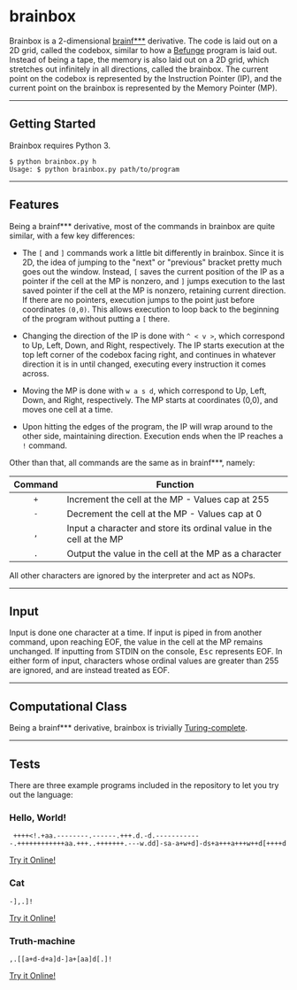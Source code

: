 # brainbox

Brainbox is a 2-dimensional [brainf***](https://esolangs.org/wiki/Brainfuck) derivative. The code is laid out on a 2D grid, called the codebox, similar to how a [Befunge](https://esolangs.org/wiki/Befunge) program is laid out. Instead of being a tape, the memory is also laid out on a 2D grid, which stretches out infinitely in all directions, called the brainbox. The current point on the codebox is represented by the Instruction Pointer (IP), and the current point on the brainbox is represented by the Memory Pointer (MP).

---

## Getting Started

Brainbox requires Python 3.
```
$ python brainbox.py h
Usage: $ python brainbox.py path/to/program
```
---

## Features

Being a brainf*** derivative, most of the commands in brainbox are quite similar, with a few key differences:

- The `[` and `]` commands work a little bit differently in brainbox. Since it is 2D, the idea of jumping to the "next" or "previous" bracket pretty much goes out the window. Instead, `[` saves the current position of the IP as a pointer if the cell at the MP is nonzero, and `]` jumps execution to the last saved pointer if the cell at the MP is nonzero, retaining current direction. If there are no pointers, execution jumps to the point just before coordinates `(0,0)`. This allows execution to loop back to the beginning of the program without putting a `[` there.

- Changing the direction of the IP is done with `^ < v >`, which correspond to Up, Left, Down, and Right, respectively. The IP starts execution at the top left corner of the codebox facing right, and continues in whatever direction it is in until changed, executing every instruction it comes across.

- Moving the MP is done with `w a s d`, which correspond to Up, Left, Down, and Right, respectively. The MP starts at coordinates (0,0), and moves one cell at a time.

- Upon hitting the edges of the program, the IP will wrap around to the other side, maintaining direction. Execution ends when the IP reaches a `!` command.

Other than that, all commands are the same as in brainf***, namely:

| Command | Function                                                            |
|:-------:|---------------------------------------------------------------------|
|   `+`   | Increment the cell at the MP - Values cap at 255                    |
|   `-`   | Decrement the cell at the MP - Values cap at 0                      |
|   `,`   | Input a character and store its ordinal value in the cell at the MP |
|   `.`   | Output the value in the cell at the MP as a character               |

All other characters are ignored by the interpreter and act as NOPs.

---

## Input

Input is done one character at a time. If input is piped in from another command, upon reaching EOF, the value in the cell at the MP remains unchanged. If inputting from STDIN on the console, <kbd>Esc</kbd> represents EOF. In either form of input, characters whose ordinal values are greater than 255 are ignored, and are instead treated as EOF.

---

## Computational Class

Being a brainf*** derivative, brainbox is trivially [Turing-complete](https://en.wikipedia.org/wiki/Turing_completeness).

---

## Tests

There are three example programs included in the repository to let you try out the language:

### Hello, World!
```
 ++++<!.+aa.--------.------.+++.d.-d.------------.++++++++++++aa.+++..+++++++.---w.dd]-sa-a+w+d]-ds+a+++a+++w++d[++++d
```
[Try it Online!](http://brainbox.pythonanywhere.com?code=%20%2B%2B%2B%2B%3C!.%2Baa.--------.------.%2B%2B%2B.d.-d.------------.%2B%2B%2B%2B%2B%2B%2B%2B%2B%2B%2B%2Baa.%2B%2B%2B..%2B%2B%2B%2B%2B%2B%2B.---w.dd%5D-sa-a%2Bw%2Bd%5D-ds%2Ba%2B%2B%2Ba%2B%2B%2Bw%2B%2Bd%5B%2B%2B%2B%2Bd&inputs=)

### Cat
```
-],.]!
```
[Try it Online!](http://brainbox.pythonanywhere.com?code=-%5D%2C.%5D!&inputs=Hello%2C%20Waffles!)

### Truth-machine
```
,.[[a+d-d+a]d-]a+[aa]d[.]!
```
[Try it Online!](http://brainbox.pythonanywhere.com?code=%2C.%5B%5Ba%2Bd-d%2Ba%5Dd-%5Da%2B%5Baa%5Dd%5B.%5D!%0A%0AThis%20program%20was%20made%20by%20CGCC%20user%20Herman%20L%0A%0Ahttps%3A%2F%2Fcodegolf.stackexchange.com%2Fa%2F165448%2F101522&inputs=0)





















<!--

There are no Easter Eggs in this repository.
































There really are no Easter Eggs in this repository.






























Didn't I already tell you that there are no Easter Eggs in this repository?















































Stop it!














































Okay, okay, if I give you an Easter Egg, will you go away?



































































All right, you win.

                               /----\
                       -------/      \
                      /               \
                     /                |
   -----------------/                  --------\
   ----------------------------------------------






















































































What is it?  It's an elephant being eaten by a snake, of course. -->














































































































































































<!--













































































































































































































































































































































































































































































































We're no strangers to love
You know the rules and so do I
A full commitment's what I'm thinking of
You wouldn't get this from any other guy

[Pre-Chorus]
I just wanna tell you how I'm feeling
Gotta make you understand

[Chorus]
Never gonna give you up
Never gonna let you down
Never gonna run around and desert you
Never gonna make you cry
Never gonna say goodbye
Never gonna tell a lie and hurt you

[Verse 2]
We've known each other for so long
Your heart's been aching, but you're too shy to say it
Inside, we both know what's been going on
We know the game, and we're gonna play it
[Pre-Chorus]
And if you ask me how I'm feeling
Don't tell me you're too blind to see

[Chorus]
Never gonna give you up
Never gonna let you down
Never gonna run around and desert you
Never gonna make you cry
Never gonna say goodbye
Never gonna tell a lie and hurt you
Never gonna give you up
Never gonna let you down
Never gonna run around and desert you
Never gonna make you cry
Never gonna say goodbye
Never gonna tell a lie and hurt you

[Post-Chorus]
Ooh (Give you up)
Ooh-ooh (Give you up)
Ooh-ooh
Never gonna give, never gonna give (Give you up)
Ooh-ooh
Never gonna give, never gonna give (Give you up)
[Bridge]
We've known each other for so long
Your heart's been aching, but you're too shy to say it
Inside, we both know what's been going on
We know the game, and we're gonna play it

[Pre-Chorus]
I just wanna tell you how I'm feeling
Gotta make you understand

[Chorus]
Never gonna give you up
Never gonna let you down
Never gonna run around and desert you
Never gonna make you cry
Never gonna say goodbye
Never gonna tell a lie and hurt you
Never gonna give you up
Never gonna let you down
Never gonna run around and desert you
Never gonna make you cry
Never gonna say goodbye
Never gonna tell a lie and hurt you
Never gonna give you up
Never gonna let you down
Never gonna run around and desert you
Never gonna make you cry
Never gonna say goodbye
Never gonna tell a lie and hurt you



















































































































































































































































































<-- lol
